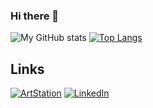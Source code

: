 ### Hi there 👋

![My GitHub stats](https://github-readme-stats.vercel.app/api?username=dewhitee&custom_title=My+Github+stats&show_icons=true&theme=tokyonight&count_private=true&hide_rank=true&hide=prs,issues,contribs) [![Top Langs](https://github-readme-stats.vercel.app/api/top-langs/?username=dewhitee&layout=compact&langs_count=10&theme=tokyonight&hide=jupyter%20notebook,html,css)](https://github.com/dewhitee/github-readme-stats)

## Links
[]()
[![ArtStation](https://img.shields.io/badge/ArtStation-282828?style=for-the-badge&logo=ArtStation&logoColor=13AFF0)](https://www.artstation.com/dewhitee)
[![LinkedIn](https://img.shields.io/badge/LinkedIn-0077B5?style=for-the-badge&logo=linkedin&logoColor=white)](https://www.linkedin.com/in/deniss-belovs-35b372162/)

<!--
**dewhitee/dewhitee** is a ✨ _special_ ✨ repository because its `README.md` (this file) appears on your GitHub profile.

Here are some ideas to get you started:

- 🔭 I’m currently working on ...
- 🌱 I’m currently learning ...
- 👯 I’m looking to collaborate on ...
- 🤔 I’m looking for help with ...
- 💬 Ask me about ...
- 📫 How to reach me: ...
- 😄 Pronouns: ...
- ⚡ Fun fact: ...
-->
